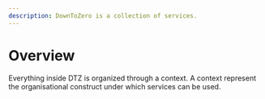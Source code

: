 ```yaml
---
description: DownToZero is a collection of services.
---
```


# Overview

Everything inside DTZ is organized through a context. A context represent the organisational construct under which services can be used.

